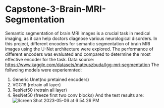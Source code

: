 # Capstone-3-Brain-MRI-Segmentation
Semantic segmentation of brain MRI images is a crucial task in medical imaging, as it can help doctors diagnose various neurological disorders. In this project, different encoders for semantic segmentation of brain MRI images using the U-Net architecture were explored. The performance of different encoders was evaluated and compared to determine the most effective encoder for the task.
Data source: https://www.kaggle.com/datasets/mateuszbuda/lgg-mri-segmentation
The follwoing models were experiemnted:
1. Generic Unet(no pretained encoders) 
2. VGG16 (retrain all layer)
3. ResNet50 (retrain all layer)
4. ResNet50 (freeze first two conv blocks)
And the test results are:
![Screen Shot 2023-05-06 at 6 54 26 PM](https://user-images.githubusercontent.com/110712413/236653705-69e65d07-6000-4f8f-9a92-ee5ee64aee10.png)
